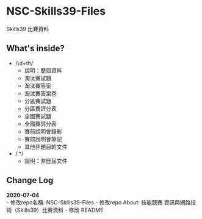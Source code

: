 # NSC-Skills39-Files
Skills39 比賽資料

What's inside?
---

- /\\d+th/
    - 說明：歷屆資料
    - 淘汰賽試題
    - 淘汰賽答案
    - 淘汰賽答案卷
    - 分區賽試題
    - 分區賽評分表
    - 全國賽試題
    - 全國賽評分表
    - 賽前說明會錄影
    - 賽前說明會筆記
    - 其他非題目的文件
- /.\*/
    - 說明：非歷屆文件

Change Log
---

**2020-07-04**\
    - 修改repo名稱: NSC-Skills39-Files
    - 修改repo About: 技能競賽 資訊與網路技術（Skills39）比賽資料
    - 修改 README
